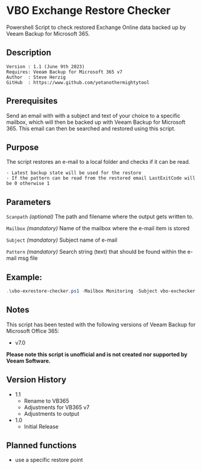 # VBO Exchange Restore Checker
Powershell Script to check restored Exchange Online data backed up by Veeam Backup for Microsoft 365.

## Description
~~~~
Version : 1.1 (June 9th 2023)
Requires: Veeam Backup for Microsoft 365 v7
Author  : Steve Herzig
GitHub  : https://www.github.com/yetanothermightytool
~~~~

## Prerequisites

Send an email with with a subject and text of your choice to a specific mailbox, which will then be backed up with Veeam Backup for Microsoft 365. This email can then be searched and restored using this script.

## Purpose

The script restores an e-mail to a local folder and checks if it can be read.

    - Latest backup state will be used for the restore
	- If the pattern can be read from the restored email LastExitCode will be 0 otherwise 1

## Parameters
  
  `Scanpath`
_(optional)_ The path and filename where the output gets written to.

 `Mailbox`
_(mandatory)_ Name of the mailbox where the e-mail item is stored

`Subject`
_(mandatory)_ Subject name of e-mail

 `Pattern`
_(mandatory)_ Search string (text) that should be found within the e-mail msg file


## Example: 
```powershell
.\vbo-exrestore-checker.ps1 -Mailbox Monitoring -Subject vbo-exchecker -Pattern VBO-EX`
```
## Notes

This script has been tested with the following versions of Veeam Backup for Microsoft Office 365:
- v7.0

**Please note this script is unofficial and is not created nor supported by Veeam Software.**

## Version History
* 1.1
    * Rename to VB365
    * Adjustments for VB365 v7
    * Adjustments to output
* 1.0
    * Initial Release
	
## Planned functions
- use a specific restore point

